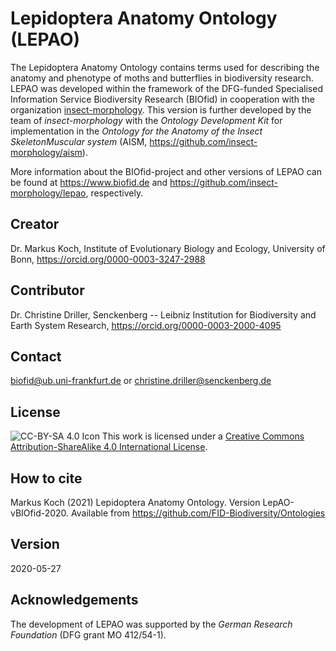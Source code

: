 # Lepidoptera Anatomy Ontology (LEPAO)

The Lepidoptera Anatomy Ontology contains terms used for describing the anatomy and phenotype of moths and butterflies in biodiversity research. LEPAO was developed within the framework of the DFG-funded Specialised Information Service Biodiversity Research (BIOfid) in cooperation with the organization [insect-morphology](https://github.com/insect-morphology). This version is further developed by the team of *insect-morphology* with the *Ontology Development Kit* for implementation in the *Ontology for the Anatomy of the Insect SkeletonMuscular system* (AISM, https://github.com/insect-morphology/aism).

More information about the BIOfid-project and other versions of LEPAO can be found at https://www.biofid.de and https://github.com/insect-morphology/lepao, respectively.

## Creator
Dr. Markus Koch, Institute of Evolutionary Biology and Ecology, University of Bonn, https://orcid.org/0000-0003-3247-2988

## Contributor
Dr. Christine Driller, Senckenberg -- Leibniz Institution for Biodiversity and Earth System Research, https://orcid.org/0000-0003-2000-4095

## Contact
biofid@ub.uni-frankfurt.de or christine.driller@senckenberg.de

## License
![CC-BY-SA 4.0 Icon](https://i.creativecommons.org/l/by-sa/4.0/88x31.png)
This work is licensed under a [Creative Commons Attribution-ShareAlike 4.0 International License](https://creativecommons.org/licenses/by-sa/4.0/).

## How to cite
Markus Koch (2021) Lepidoptera Anatomy Ontology. Version LepAO-vBIOfid-2020. Available from https://github.com/FID-Biodiversity/Ontologies

## Version
2020-05-27

## Acknowledgements
The development of LEPAO was supported by the *German Research Foundation* (DFG grant MO 412/54-1).
